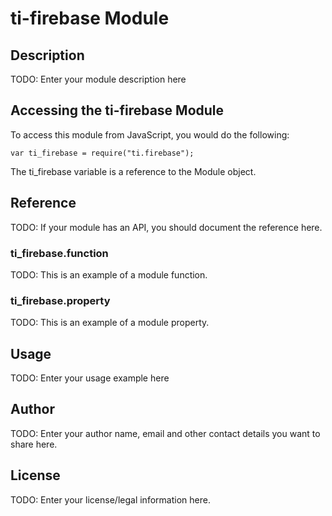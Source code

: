 # ti-firebase Module

## Description

TODO: Enter your module description here

## Accessing the ti-firebase Module

To access this module from JavaScript, you would do the following:

    var ti_firebase = require("ti.firebase");

The ti_firebase variable is a reference to the Module object.

## Reference

TODO: If your module has an API, you should document
the reference here.

### ti_firebase.function

TODO: This is an example of a module function.

### ti_firebase.property

TODO: This is an example of a module property.

## Usage

TODO: Enter your usage example here

## Author

TODO: Enter your author name, email and other contact
details you want to share here.

## License

TODO: Enter your license/legal information here.
